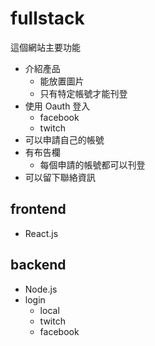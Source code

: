 # fullstack

這個網站主要功能
* 介紹產品
  * 能放置圖片
  * 只有特定帳號才能刊登
* 使用 Oauth 登入
  * facebook
  * twitch
* 可以申請自己的帳號
* 有布告欄
  * 每個申請的帳號都可以刊登
* 可以留下聯絡資訊

## frontend
* React.js

## backend
* Node.js
* login
  * local
  * twitch
  * facebook